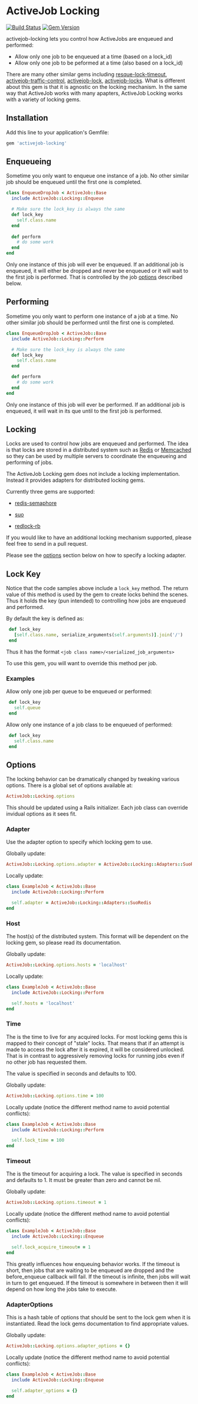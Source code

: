ActiveJob Locking
===================

[![Build Status](https://secure.travis-ci.org/lantins/activejob-locking.png?branch=master)](http://travis-ci.org/cfis/activejob-locking)
[![Gem Version](https://badge.fury.io/rb/activejob-locking.png)](http://badge.fury.io/rb/activejob-locking)

activejob-locking lets you control how ActiveJobs are enqueued and performed:

* Allow only one job to be enqueued at a time  (based on a lock_id)
* Allow only one job to be peformed at a time (also based on a lock_id)

There are many other similar gems including [resque-lock-timeout](https://github.com/lantins/resque-lock-timeout),
[activejob-traffic-control](https://github.com/nickelser/activejob-traffic_control), [activejob-lock](https://github.com/idolweb/activejob-lock),
[activejob-locks](https://github.com/erickrause/activejob-locks).  What is different about this gem is that it
is agnostic on the locking mechanism.  In the same way that ActiveJob works with many apapters, ActiveJob Locking 
works with a variety of locking gems.
 
Installation
------------

Add this line to your application's Gemfile:

```ruby
gem 'activejob-locking'
```

Enqueueing
------------
Sometime you only want to enqueue one instance of a job.  No other similar job should be enqueued until the first one 
is completed. 

```ruby
class EnqueueDropJob < ActiveJob::Base
  include ActiveJob::Locking::Enqueue

  # Make sure the lock_key is always the same
  def lock_key
    self.class.name
  end
 
  def perform
    # do some work
  end
end
```
Only one instance of this job will ever be enqueued.  If an additional job is enqueued, it will either be dropped and
never be enqueued or it will wait to the first job is performed.  That is controlled by the job
[options](##options) described below.


Performing
------------
Sometime you only want to perform one instance of a job at a time.  No other similar job should be performed until the first one 
is completed. 

```ruby
class EnqueueDropJob < ActiveJob::Base
  include ActiveJob::Locking::Perform

  # Make sure the lock_key is always the same
  def lock_key
    self.class.name
  end

  def perform
    # do some work
  end
end
```
Only one instance of this job will ever be performed.  If an additional job is enqueued, it will wait in its que until
to the first job is performed. 

Locking
------------
Locks are used to control how jobs are enqueued and performed. The idea is that locks are stored in a distributed
system such as [Redis](https://redis.io/) or [Memcached](https://memcached.org/) so they can be used by
multiple servers to coordinate the enqueueing and performing of jobs.

The ActiveJob Locking gem does not include a locking implementation. Instead it provides adapters for
distributed locking gems. 

Currently three gems are supported:

* [redis-semaphore](https://github.com/dv/redis-semaphore) 

* [suo](https://github.com/nickelser/suo)

* [redlock-rb](https://github.com/leandromoreira/redlock-rb)

If you would like to have an additional locking mechanism supported, please feel free to send in a pull request.

Please see the [options](##options) section below on how to specify a locking adapter.


Lock Key
---------

Notice that the code samples above include a `lock_key` method. The return value of this method is used by the
gem to create locks behind the scenes.  Thus it holds the key (pun intended) to controlling how jobs are enqueued
and performed.

By default the key is defined as:

```ruby
 def lock_key
   [self.class.name, serialize_arguments(self.arguments)].join('/')
 end 
```
Thus it has the format `<job class name>/<serialized_job_arguments>`

To use this gem, you will want to override this method per job.
  
### Examples

Allow only one job per queue to be enqueued or performed: 
  
```ruby
 def lock_key
   self.queue
 end 
```

Allow only one instance of a job class to be enqueued of performed:  
  
```ruby
 def lock_key
   self.class.name
 end 
```

Options
-------
The locking behavior can be dramatically changed by tweaking various options. There is a global set of options
available at:

```ruby
ActiveJob::Locking.options
```
This should be updated using a Rails initializer.  Each job class can override invidual options as it sees fit.

### Adapter

Use the adapter option to specify which locking gem to use.  

Globally update:

```ruby
ActiveJob::Locking.options.adapter = ActiveJob::Locking::Adapters::SuoRedis
```
Locally update:

```ruby
class ExampleJob < ActiveJob::Base
  include ActiveJob::Locking::Perform

  self.adapter = ActiveJob::Locking::Adapters::SuoRedis
end
```

### Host

The host(s) of the distributed system. This format will be dependent on the locking gem, so please read its 
documentation.  

Globally update:

```ruby
ActiveJob::Locking.options.hosts = 'localhost'
```
Locally update:

```ruby
class ExampleJob < ActiveJob::Base
  include ActiveJob::Locking::Perform

  self.hosts = 'localhost'
end
```

### Time

The is the time to live for any acquired locks.  For most locking gems this is mapped to their concept of "stale" locks.
That means that if an attempt is made to access the lock after it is expired, it will be considered unlocked.  That is in
contrast to aggressively removing locks for running jobs even if no other job has requested them.

The value is specified in seconds and defaults to 100.

Globally update:

```ruby
ActiveJob::Locking.options.time = 100
```
Locally update (notice the different method name to avoid potential conflicts):

```ruby
class ExampleJob < ActiveJob::Base
  include ActiveJob::Locking::Perform

  self.lock_time = 100
end
```

### Timeout

The is the timeout for acquiring a lock.  The value is specified in seconds and defaults to 1. It must
be greater than zero and cannot be nil.

Globally update:

```ruby
ActiveJob::Locking.options.timeout = 1
```
Locally update (notice the different method name to avoid potential conflicts):

```ruby
class ExampleJob < ActiveJob::Base
  include ActiveJob::Locking::Enqueue

  self.lock_acquire_timeout= = 1
end
```
This greatly influences how enqueuing behavior works.  If the timeout is short, then jobs that are waiting to
be enqueued are dropped and the before_enqueue callback will fail. If the timeout is infinite, then jobs will wait 
in turn to get enqueued.  If the timeout is somewhere in between then it will depend on how long the jobs
take to execute.

### AdapterOptions

This is a hash table of options that should be sent to the lock gem when it is instantiated. Read the lock 
gems documentation to find appropriate values.

Globally update:

```ruby
ActiveJob::Locking.options.adapter_options = {}
```
Locally update (notice the different method name to avoid potential conflicts):

```ruby
class ExampleJob < ActiveJob::Base
  include ActiveJob::Locking::Enqueue

  self.adapter_options = {}
end
```
